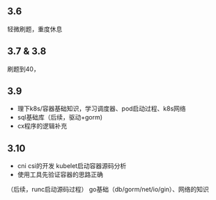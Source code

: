 ## 3.6
轻微刷题，重度休息
## 3.7 & 3.8
刷题到40，

## 3.9
- 理下k8s/容器基础知识，学习调度器、pod启动过程、k8s网络
- sql基础库（后续，驱动+gorm)
- cx程序的逻辑补充

## 3.10
- cni csi的开发 kubelet启动容器源码分析
- 使用工具先验证容器的思路正确

（后续，runc启动源码过程）
go基础（db/gorm/net/io/gin）、网络的知识
